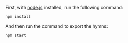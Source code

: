 First, with [node.js](https://nodejs.org/en/download) installed, run the following command:

```bash
npm install
```
And then run the command to export the hymns:
```bash
npm start
```

